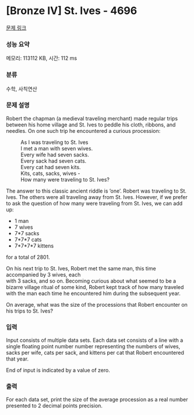 # [Bronze IV] St. Ives - 4696 

[문제 링크](https://www.acmicpc.net/problem/4696) 

### 성능 요약

메모리: 113112 KB, 시간: 112 ms

### 분류

수학, 사칙연산

### 문제 설명

<p>Robert the chapman (a medieval traveling merchant) made regular trips between his home village and St. Ives to peddle his cloth, ribbons, and needles. On one such trip he encountered a curious procession:</p>

<p style="margin-left: 40px;">As I was traveling to St. Ives<br>
I met a man with seven wives.<br>
Every wife had seven sacks.<br>
Every sack had seven cats.<br>
Every cat had seven kits.<br>
Kits, cats, sacks, wives -<br>
How many were traveling to St. Ives?</p>

<p>The answer to this classic ancient riddle is ’one’. Robert was traveling to St. Ives. The others were all traveling away from St. Ives. However, if we prefer to ask the question of how many were traveling from St. Ives, we can add up:</p>

<ul>
	<li>1 man</li>
	<li>7 wives</li>
	<li>7*7 sacks</li>
	<li>7*7*7 cats</li>
	<li>7*7*7*7 kittens</li>
</ul>

<p>for a total of 2801.</p>

<p>On his next trip to St. Ives, Robert met the same man, this time accompanied by 3 wives, each<br>
with 3 sacks, and so on. Becoming curious about what seemed to be a bizarre village ritual of some kind, Robert kept track of how many traveled with the man each time he encountered him during the subsequent year.</p>

<p>On average, what was the size of the processions that Robert encounter on his trips to St. Ives?</p>

### 입력 

 <p>Input consists of multiple data sets. Each data set consists of a line with a single floating point number number representing the numbers of wives, sacks per wife, cats per sack, and kittens per cat that Robert encountered that year.</p>

<p>End of input is indicated by a value of zero.</p>

### 출력 

 <p>For each data set, print the size of the average procession as a real number presented to 2 decimal points precision.</p>

